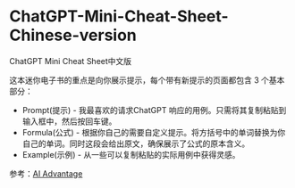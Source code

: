 # ChatGPT-Mini-Cheat-Sheet-Chinese-version
ChatGPT Mini Cheat Sheet中文版

这本迷你电子书的重点是向你展示提示，每个带有新提示的页面都包含 3 个基本部分：
- Prompt(提示) - 我最喜欢的请求ChatGPT 响应的用例。只需将其复制粘贴到输入框中，然后按回车键。
- Formula(公式) - 根据你自己的需要自定义提示。将方括号中的单词替换为你自己的单词。同时这段会给出原文，确保展示了公式的原本含义。
- Example(示例) - 从一些可以复制粘贴的实际用例中获得灵感。

参考：[AI Advantage](https://chatgpt.myaiadvantage.com)